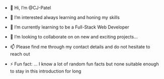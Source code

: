 - 👋 Hi, I’m @CJ-Patel
- 👀 I’m interested always learning and honing my skills
- 🌱 I’m currently learning to be a Full-Stack Web Developer
- 💞️ I’m looking to collaborate on on new and exciting projects...
- 📫 Please find me through my contact details and do not hesitate to reach out

- ⚡ Fun fact: ... I know a lot of random fun facts but none suitable enough to stay in this introduction for long

<!---
CJ-Patel/CJ-Patel is a ✨ special ✨ repository because its `README.md` (this file) appears on your GitHub profile.
You can click the Preview link to take a look at your changes.
--->
